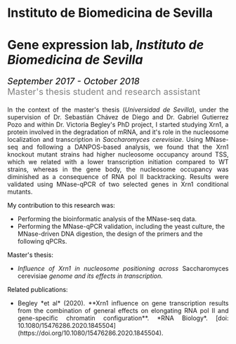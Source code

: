# Instituto de Biomedicina de Sevilla


# Gene expression lab, <i>Instituto de Biomedicina de Sevilla</i>
<p style='font-size:20px;color:gray'><em style='color:black;'>September 2017 - October 2018</em><br>
Master's thesis student and research assistant</p>

<p align='justify'>In the context of the master's thesis (<i>Universidad de Sevilla</i>), under the supervision of Dr. Sebastián Chávez de Diego and Dr. Gabriel Gutierrez Pozo and within Dr. Victoria Begley's PhD project, I started studying Xrn1, a protein involved in the degradation of mRNA, and it's role in the nucleosome localization and transcription in <i>Saccharomyces cerevisiae</i>. Using MNase-seq and following a DANPOS-based analysis, we found that the Xrn1 knockout mutant strains had higher nucleosome occupancy around TSS, which we related with a lower transcription initiation compared to WT strains, whereas in the gene body, the nucleosome occupancy was diminished as a consequence of RNA pol II backtracking. Results were validated using MNase-qPCR of two selected genes in Xrn1 conditional mutants. </p> 

<p style='color:black;' align='justify'>My contribution to this research was: </p>

<p align='justify'>

* Performing the bioinformatic analysis of the MNase-seq data.
* Performing the MNase-qPCR validation, including the yeast culture, the MNase-driven DNA digestion, the design of the primers and the following qPCRs.

</p>

<p style='color:black;' align='justify'> Master's thesis: </p>

* <p  align='justify'><em> Influence of Xrn1 in nucleosome positioning across </em>Saccharomyces cerevisiae<em> genome and its effects in transcription.</em></p>

<p style='color:black;' align='justify'> Related publications: </p>

* <p align='justify' style=''> Begley *et al* (2020). **Xrn1 influence on gene transcription results from the combination of general effects on elongating RNA pol II and gene-specific chromatin configuration**. *RNA Biology*. [doi: 10.1080/15476286.2020.1845504](https://doi.org/10.1080/15476286.2020.1845504).</p>
